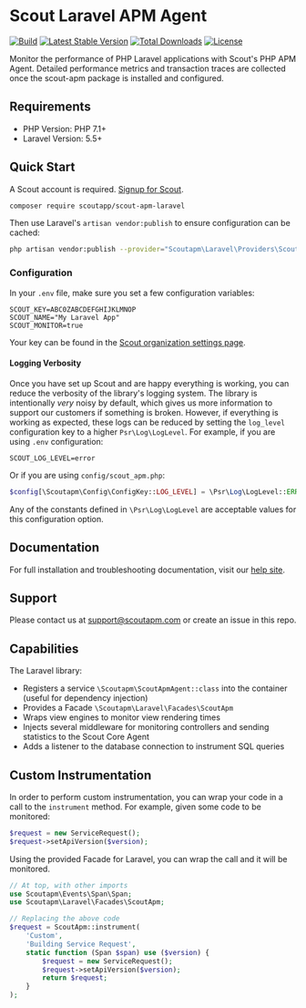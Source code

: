 # Scout Laravel APM Agent

[![Build](https://github.com/scoutapp/scout-apm-laravel/workflows/Build/badge.svg?branch=master&event=push)](https://github.com/scoutapp/scout-apm-laravel/actions?query=branch%3Amaster) [![Latest Stable Version](https://poser.pugx.org/scoutapp/scout-apm-laravel/v/stable)](https://packagist.org/packages/scoutapp/scout-apm-laravel) [![Total Downloads](https://poser.pugx.org/scoutapp/scout-apm-laravel/downloads)](https://packagist.org/packages/scoutapp/scout-apm-laravel) [![License](https://poser.pugx.org/scoutapp/scout-apm-laravel/license)](https://packagist.org/packages/scoutapp/scout-apm-laravel)

Monitor the performance of PHP Laravel applications with Scout's PHP APM Agent.
Detailed performance metrics and transaction traces are collected once the scout-apm package is installed and configured.

## Requirements

* PHP Version: PHP 7.1+
* Laravel Version: 5.5+

## Quick Start

A Scout account is required. [Signup for Scout](https://scoutapm.com/users/sign_up).

```bash
composer require scoutapp/scout-apm-laravel
```

Then use Laravel's `artisan vendor:publish` to ensure configuration can be cached:

```bash
php artisan vendor:publish --provider="Scoutapm\Laravel\Providers\ScoutApmServiceProvider"
```

### Configuration

In your `.env` file, make sure you set a few configuration variables:

```
SCOUT_KEY=ABC0ZABCDEFGHIJKLMNOP
SCOUT_NAME="My Laravel App"
SCOUT_MONITOR=true
```
    
Your key can be found in the [Scout organization settings page](https://scoutapm.com/settings).

#### Logging Verbosity

Once you have set up Scout and are happy everything is working, you can reduce the verbosity of the library's logging
system. The library is intentionally *very* noisy by default, which gives us more information to support our customers
if something is broken. However, if everything is working as expected, these logs can be reduced by setting the
`log_level` configuration key to a higher `Psr\Log\LogLevel`. For example, if you are using `.env` configuration:

```
SCOUT_LOG_LEVEL=error
```

Or if you are using `config/scout_apm.php`:

```php
$config[\Scoutapm\Config\ConfigKey::LOG_LEVEL] = \Psr\Log\LogLevel::ERROR;
```

Any of the constants defined in `\Psr\Log\LogLevel` are acceptable values for this configuration option.

## Documentation

For full installation and troubleshooting documentation, visit our [help site](https://docs.scoutapm.com/#laravel).

## Support

Please contact us at support@scoutapm.com or create an issue in this repo.

## Capabilities

The Laravel library:

 * Registers a service `\Scoutapm\ScoutApmAgent::class` into the container (useful for dependency injection)
 * Provides a Facade `\Scoutapm\Laravel\Facades\ScoutApm`
 * Wraps view engines to monitor view rendering times
 * Injects several middleware for monitoring controllers and sending statistics to the Scout Core Agent
 * Adds a listener to the database connection to instrument SQL queries

## Custom Instrumentation

In order to perform custom instrumentation, you can wrap your code in a call to the `instrument` method. For example,
given some code to be monitored:

```php
$request = new ServiceRequest();
$request->setApiVersion($version);
```

Using the provided Facade for Laravel, you can wrap the call and it will be monitored.

```php
// At top, with other imports
use Scoutapm\Events\Span\Span;
use Scoutapm\Laravel\Facades\ScoutApm;

// Replacing the above code
$request = ScoutApm::instrument(
    'Custom',
    'Building Service Request',
    static function (Span $span) use ($version) {
        $request = new ServiceRequest();
        $request->setApiVersion($version);
        return $request;
    }
);
```
